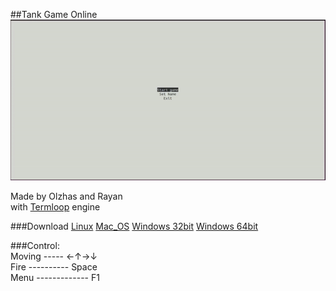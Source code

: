 ##Tank Game Online
![gif](https://github.com/DairovOlzhas/dar-project/raw/master/tank.gif)  

Made by Olzhas and Rayan  
with [Termloop](https://github.com/JoelOtter/termloop) engine

###Download
[Linux](https://github.com/DairovOlzhas/dar-project/raw/master/binaries/tank-game-linux)
[Mac_OS](https://github.com/DairovOlzhas/dar-project/raw/master/binaries/tank-game-darwin)
[Windows 32bit](https://github.com/DairovOlzhas/dar-project/raw/master/binaries/tank-game-win32.exe) 
[Windows 64bit](https://github.com/DairovOlzhas/dar-project/raw/master/binaries/tank-game-win64.exe)  

###Control:  
Moving ----- ←↑→↓  
Fire ---------- Space  
Menu ------------- F1

